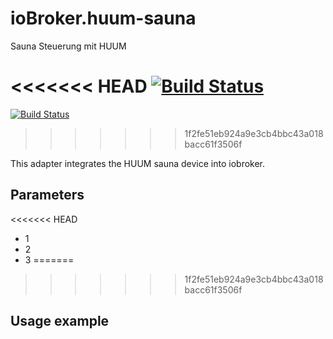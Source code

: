 # ioBroker.huum-sauna
 Sauna Steuerung mit HUUM

<<<<<<< HEAD
[![Build Status]()](https://github.com/Chris-1965/ioBroker.huum-sauna)
=======
[![Build Status](https://Chris-1965/ioBroker/andiling/suncalc2.svg?branch=master)](https://github.com/Chris-1965/ioBroker.huum-sauna)
>>>>>>> 1f2fe51eb924a9e3cb4bbc43a018bacc61f3506f

This adapter integrates the HUUM sauna device into iobroker.

## Parameters
<<<<<<< HEAD
- 1
- 2
- 3 
=======
 
>>>>>>> 1f2fe51eb924a9e3cb4bbc43a018bacc61f3506f
## Usage example

